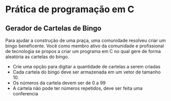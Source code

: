# Prática de programação em C

## Gerador de Cartelas de Bingo

Para ajudar a construção de uma praça, uma comunidade resolveu criar um bingo beneficente. Você como membro ativo da comunidade e profissional de tecnologia se propos a criar um programa em C no qual gere de forma aleatória as cartelas do bingo.

- Crie uma opção para digitar a quantidade de cartelas a serem criadas
- Cada cartela do bingo deve ser armazenada em um vetor de tamanho 10.
- Os números da cartela devem ser de 0 a 99
- A cartela não pode ter números repetidos, deve ser feita uma conferencia
